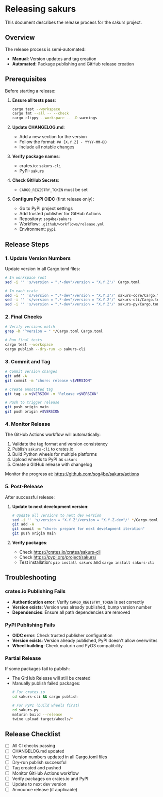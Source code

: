 # Releasing sakurs

This document describes the release process for the sakurs project.

## Overview

The release process is semi-automated:
- **Manual**: Version updates and tag creation
- **Automated**: Package publishing and GitHub release creation

## Prerequisites

Before starting a release:

1. **Ensure all tests pass**:
   ```bash
   cargo test --workspace
   cargo fmt --all -- --check
   cargo clippy --workspace -- -D warnings
   ```

2. **Update CHANGELOG.md**:
   - Add a new section for the version
   - Follow the format: `## [X.Y.Z] - YYYY-MM-DD`
   - Include all notable changes

3. **Verify package names**:
   - crates.io: `sakurs-cli`
   - PyPI: `sakurs`

4. **Check GitHub Secrets**:
   - `CARGO_REGISTRY_TOKEN` must be set

5. **Configure PyPI OIDC** (first release only):
   - Go to PyPI project settings
   - Add trusted publisher for GitHub Actions
   - Repository: `sog4be/sakurs`
   - Workflow: `.github/workflows/release.yml`
   - Environment: `pypi`

## Release Steps

### 1. Update Version Numbers

Update version in all Cargo.toml files:
```bash
# In workspace root
sed -i '' 's/version = ".*-dev"/version = "X.Y.Z"/' Cargo.toml

# In each crate
sed -i '' 's/version = ".*-dev"/version = "X.Y.Z"/' sakurs-core/Cargo.toml
sed -i '' 's/version = ".*-dev"/version = "X.Y.Z"/' sakurs-cli/Cargo.toml
sed -i '' 's/version = ".*-dev"/version = "X.Y.Z"/' sakurs-py/Cargo.toml
```

### 2. Final Checks

```bash
# Verify versions match
grep -h "^version = " */Cargo.toml Cargo.toml

# Run final tests
cargo test --workspace
cargo publish --dry-run -p sakurs-cli
```

### 3. Commit and Tag

```bash
# Commit version changes
git add -A
git commit -m "chore: release v$VERSION"

# Create annotated tag
git tag -a v$VERSION -m "Release v$VERSION"

# Push to trigger release
git push origin main
git push origin v$VERSION
```

### 4. Monitor Release

The GitHub Actions workflow will automatically:
1. Validate the tag format and version consistency
2. Publish `sakurs-cli` to crates.io
3. Build Python wheels for multiple platforms
4. Upload wheels to PyPI as `sakurs`
5. Create a GitHub release with changelog

Monitor the progress at: https://github.com/sog4be/sakurs/actions

### 5. Post-Release

After successful release:

1. **Update to next development version**:
   ```bash
   # Update all versions to next dev version
   sed -i '' 's/version = "X.Y.Z"/version = "X.Y.Z-dev"/' */Cargo.toml Cargo.toml
   git add -A
   git commit -m "chore: prepare for next development iteration"
   git push origin main
   ```

2. **Verify packages**:
   - Check https://crates.io/crates/sakurs-cli
   - Check https://pypi.org/project/sakurs/
   - Test installation: `pip install sakurs` and `cargo install sakurs-cli`

## Troubleshooting

### crates.io Publishing Fails

- **Authentication error**: Verify `CARGO_REGISTRY_TOKEN` is set correctly
- **Version exists**: Version was already published, bump version number
- **Dependencies**: Ensure all path dependencies are removed

### PyPI Publishing Fails

- **OIDC error**: Check trusted publisher configuration
- **Version exists**: Version already published, PyPI doesn't allow overwrites
- **Wheel building**: Check maturin and PyO3 compatibility

### Partial Release

If some packages fail to publish:
- The GitHub Release will still be created
- Manually publish failed packages:
  ```bash
  # For crates.io
  cd sakurs-cli && cargo publish
  
  # For PyPI (build wheels first)
  cd sakurs-py
  maturin build --release
  twine upload target/wheels/*
  ```

## Release Checklist

- [ ] All CI checks passing
- [ ] CHANGELOG.md updated
- [ ] Version numbers updated in all Cargo.toml files
- [ ] Dry-run publish successful
- [ ] Tag created and pushed
- [ ] Monitor GitHub Actions workflow
- [ ] Verify packages on crates.io and PyPI
- [ ] Update to next dev version
- [ ] Announce release (if applicable)